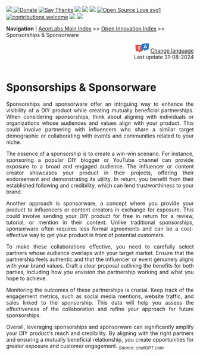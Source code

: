 [![](https://dcbadge.vercel.app/api/server/hw3j3RwfJf) ](https://discord.gg/hw3j3RwfJf)
 [![Donate](https://img.shields.io/badge/donate-$-brown.svg?style=for-the-badge)](http://paypal.me/mtpsilva)
 [![Say Thanks](https://img.shields.io/badge/Say%20Thanks-!-yellow.svg?style=for-the-badge)](https://saythanks.io/to/mtpsilva)
![](https://img.shields.io/github/last-commit/aeonSolutions/aeonSolutions?style=for-the-badge)
<img src="https://us-central1-trackgit-analytics.cloudfunctions.net/token/ping/lztozx5fhr486ojv78ol" />
![](https://views.whatilearened.today/views/github/aeonSolutions/aeonSolutions.svg)
[![Open Source Love svg1](https://badges.frapsoft.com/os/v1/open-source.svg?v=103)](#)
[![contributions welcome](https://img.shields.io/badge/contributions-welcome-brightgreen.svg?style=flat&label=Contributions&colorA=red&colorB=black	)](#)
[<img src="https://cdn.buymeacoffee.com/buttons/v2/default-yellow.png" data-canonical-src="https://cdn.buymeacoffee.com/buttons/v2/default-yellow.png" height="30" />](https://www.buymeacoffee.com/migueltomas)
<a href="https://github.com/sponsors/aeonSolutions">
  <img height="40" src="https://github.com/aeonSolutions/PCB-Prototyping-Catalogue/blob/main/media/become_a_github_sponsor.png">
</a>


**Navigation** | [AeonLabs Main Index](https://github.com/aeonSolutions/aeonSolutions/blob/main/aeonSolutions-Main-Index.md)  >>  [Open Innovation Index](https://github.com/aeonSolutions/aeonSolutions/blob/main/open-innovation-book-index.md)  >> Sponsorships & Sponsorware

<div align="right">
   <img height="25" src="https://github.com/aeonSolutions/aeonSolutions/blob/main/media/language-icon.png"> 
 <a href="">Change language</a> <br>
Last update 31-08-2024
</div>

<br>

<div align="justify">

# Sponsorships & Sponsorware
Sponsorships and sponsorware offer an intriguing way to enhance the visibility of a DIY product while creating mutually beneficial partnerships. When considering sponsorships, think about aligning with individuals or organizations whose audiences and values align with your product. This could involve partnering with influencers who share a similar target demographic or collaborating with events and communities related to your niche.

The essence of a sponsorship is to create a win-win scenario. For instance, sponsoring a popular DIY blogger or YouTube channel can provide exposure to a broad and engaged audience. The influencer or content creator showcases your product in their projects, offering their endorsement and demonstrating its utility. In return, you benefit from their established following and credibility, which can lend trustworthiness to your brand.

Another approach is sponsorware, a concept where you provide your product to influencers or content creators in exchange for exposure. This could involve sending your DIY product for free in return for a review, tutorial, or mention in their content. Unlike traditional sponsorships, sponsorware often requires less formal agreements and can be a cost-effective way to get your product in front of potential customers.

To make these collaborations effective, you need to carefully select partners whose audience overlaps with your target market. Ensure that the partnership feels authentic and that the influencer or event genuinely aligns with your brand values. Craft a clear proposal outlining the benefits for both parties, including how you envision the partnership working and what you hope to achieve. 

Monitoring the outcomes of these partnerships is crucial. Keep track of the engagement metrics, such as social media mentions, website traffic, and sales linked to the sponsorship. This data will help you assess the effectiveness of the collaboration and refine your approach for future sponsorships.

Overall, leveraging sponsorships and sponsorware can significantly amplify your DIY product's reach and credibility. By aligning with the right partners and ensuring a mutually beneficial relationship, you create opportunities for greater exposure and customer engagement. <sub>*Source: chatGPT.com* </sub>

</div>
